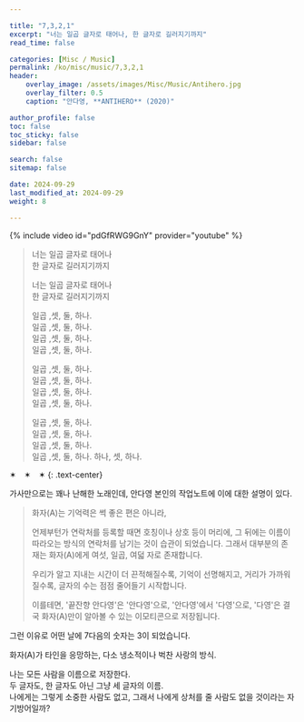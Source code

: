 ```yaml
---

title: "7,3,2,1"
excerpt: "너는 일곱 글자로 태어나, 한 글자로 길러지기까지"
read_time: false

categories: [Misc / Music]
permalink: /ko/misc/music/7,3,2,1
header:
    overlay_image: /assets/images/Misc/Music/Antihero.jpg
    overlay_filter: 0.5
    caption: "안다영, **ANTIHERO** (2020)"

author_profile: false
toc: false
toc_sticky: false
sidebar: false

search: false
sitemap: false

date: 2024-09-29
last_modified_at: 2024-09-29
weight: 8

---
```


{% include video id="pdGfRWG9GnY" provider="youtube" %}

> 너는 일곱 글자로 태어나  
한 글자로 길러지기까지
> 
> 너는 일곱 글자로 태어나  
한 글자로 길러지기까지
> 
> 일곱 ,셋, 둘, 하나.  
> 일곱 ,셋, 둘, 하나.  
> 일곱 ,셋, 둘, 하나.  
> 일곱 ,셋, 둘, 하나.
> 
> 일곱 ,셋, 둘, 하나.  
> 일곱 ,셋, 둘, 하나.  
> 일곱 ,셋, 둘, 하나.  
> 일곱 ,셋, 둘, 하나.
> 
> 일곱 ,셋, 둘, 하나.  
> 일곱 ,셋, 둘, 하나.  
> 일곱 ,셋, 둘, 하나.  
> 일곱 ,셋, 둘, 하나.
> 하나, 셋, 하나.

✶&emsp;✶&emsp;✶
{: .text-center}

가사만으로는 꽤나 난해한 노래인데, 안다영 본인의 작업노트에 이에 대한 설명이 있다. 

> 화자(A)는 기억력은 썩 좋은 편은 아니라, 
>
> 언제부턴가 연락처를 등록할 때면 호칭이나 상호 등이 머리에,
그 뒤에는 이름이 따라오는 방식의 연락처를 남기는 것이 습관이 되었습니다. 
그래서 대부분의 존재는 화자(A)에게 여섯, 일곱, 여덟 자로 존재합니다.
> 
> 우리가 알고 지내는 시간이 더 끈적해질수록, 기억이 선명해지고, 
거리가 가까워질수록, 글자의 수는 점점 줄어들기 시작합니다. 
> 
> 이를테면, '끝잔향 안다영'은 '안다영'으로, '안다영'에서 '다영'으로, 
'다영'은 결국 화자(A)만이 알아볼 수 있는 이모티콘으로 저장됩니다.
>  
그런 이유로 어떤 날에 7다음의 숫자는 3이 되었습니다. 
> 
화자(A)가 타인을 응망하는, 다소 냉소적이나 벅찬 사랑의 방식.

나는 모든 사람을 이름으로 저장한다.  
두 글자도, 한 글자도 아닌 그냥 세 글자의 이름.  
나에게는 그렇게 소중한 사람도 없고, 그래서 나에게 상처를 줄 사람도 없을 것이라는 자기방어일까?